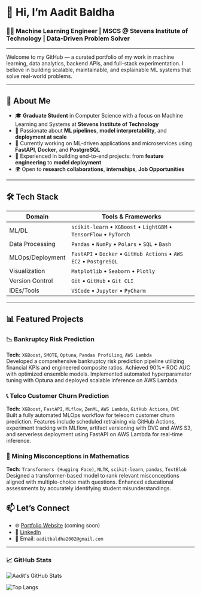 # 👋 Hi, I’m Aadit Baldha

### 👨‍💻 Machine Learning Engineer | MSCS @ Stevens Institute of Technology | Data-Driven Problem Solver

---

Welcome to my GitHub — a curated portfolio of my work in machine learning, data analytics, backend APIs, and full-stack experimentation. I believe in building scalable, maintainable, and explainable ML systems that solve real-world problems.

---

## 🚀 About Me

- 🎓 **Graduate Student** in Computer Science with a focus on Machine Learning and Systems at **Stevens Institute of Technology**
- 🧠 Passionate about **ML pipelines**, **model interpretability**, and **deployment at scale**
- 💼 Currently working on ML-driven applications and microservices using **FastAPI**, **Docker**, and **PostgreSQL**
- 🧪 Experienced in building end-to-end projects: from **feature engineering** to **model deployment**
- 🌍 Open to **research collaborations**, **internships**, **Job Opportunities**

---

## 🛠️ Tech Stack

| Domain                | Tools & Frameworks                                              |
|----------------------|-----------------------------------------------------------------|
| ML/DL                | `scikit-learn` • `XGBoost` • `LightGBM` • `TensorFlow` • `PyTorch` |
| Data Processing      | `Pandas` • `NumPy` • `Polars` • `SQL` • `Bash`                    |
| MLOps/Deployment     | `FastAPI` • `Docker` • `GitHub Actions` • `AWS EC2` • `PostgreSQL` |
| Visualization        | `Matplotlib` • `Seaborn` • `Plotly`      |
| Version Control      | `Git` • `GitHub` • `Git CLI`                                      |
| IDEs/Tools           | `VSCode` • `Jupyter` • `PyCharm`                                  |

---

## 📊 Featured Projects

### 📉 Bankruptcy Risk Prediction
**Tech:** `XGBoost`, `SMOTE`, `Optuna`, `Pandas Profiling`, `AWS Lambda`  
Developed a comprehensive bankruptcy risk prediction pipeline utilizing financial KPIs and engineered composite ratios. Achieved 90%+ ROC AUC with optimized ensemble models. Implemented automated hyperparameter tuning with Optuna and deployed scalable inference on AWS Lambda.

### 📞 Telco Customer Churn Prediction  
**Tech:** `XGBoost`, `FastAPI`, `MLflow`, `ZenML`, `AWS Lambda`, `GitHub Actions`, `DVC`  
Built a fully automated MLOps workflow for telecom customer churn prediction. Features include scheduled retraining via GitHub Actions, experiment tracking with MLflow, artifact versioning with DVC and AWS S3, and serverless deployment using FastAPI on AWS Lambda for real-time inference.

### 🧮 Mining Misconceptions in Mathematics  
**Tech:** `Transformers (Hugging Face)`, `NLTK`, `scikit-learn`, `pandas`, `TextBlob`  
Designed a transformer-based model to rank relevant misconceptions aligned with multiple-choice math questions. Enhanced educational assessments by accurately identifying student misunderstandings.

## 📫 Let’s Connect

- 🌐 [Portfolio Website](#) (coming soon)
- 💼 [LinkedIn](https://linkedin.com/in/aaditbaldha)
- 📩 Email: `aaditbaldha2002@gmail.com`

---

### 📈 GitHub Stats

![Aadit's GitHub Stats](https://github-readme-stats.vercel.app/api?username=aaditbaldha2002&show_icons=true&theme=radical)

![Top Langs](https://github-readme-stats.vercel.app/api/top-langs/?username=aaditbaldha2002&layout=compact&theme=radical)
